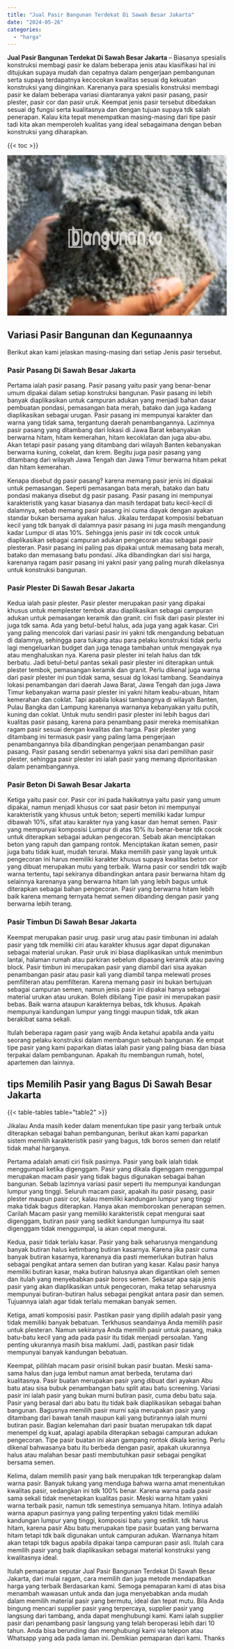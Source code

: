 ```yaml
---
title: "Jual Pasir Bangunan Terdekat Di Sawah Besar Jakarta"
date: "2024-05-26"
categories: 
  - "harga"
---
```


**Jual Pasir Bangunan Terdekat Di Sawah Besar Jakarta** – Biasanya spesialis konstruksi membagi pasir ke dalam beberapa jenis atau klasifikasi hal ini ditujukan supaya mudah dan cepatnya dalam pengerjaan pembangunan serta supaya terdapatnya kecocokan kwalitas sesuai dg kekuatan konstruksi yang diinginkan. Karenanya para spesialis konstruksi membagi pasir ke dalam beberapa variasi diantaranya yakni pasir pasang, pasir plester, pasir cor dan pasir uruk. Keempat jenis pasir tersebut dibedakan sesuai dg fungsi serta kualitasnya dan dengan tujuan supaya tdk salah penerapan. Kalau kita tepat menempatkan masing-masing dari tipe pasir tadi kita akan memperoleh kualitas yang ideal sebagaimana dengan beban konstruksi yang diharapkan.

{{< toc >}}

![Jual Pasir Bangunan Terdekat Di Sawah Besar Jakarta](/images/jual-pasir-bangunan-74.png)

## Variasi Pasir Bangunan dan Kegunaannya

Berikut akan kami jelaskan masing-masing dari setiap Jenis pasir tersebut.

### Pasir Pasang Di Sawah Besar Jakarta

Pertama ialah pasir pasang. Pasir pasang yaitu pasir yang benar-benar umum dipakai dalam setiap konstruksi bangunan. Pasir pasang ini lebih banyak diaplikasikan untuk campuran adukan yang menjadi bahan dasar pembuatan pondasi, pemasangan bata merah, batako dan juga kadang diaplikasikan sebagai urugan. Pasir pasang ini mempunyai karakter dan warna yang tidak sama, tergantung daerah penambangannya. Lazimnya pasir pasang yang ditambang dari lokasi di Jawa Barat kebanyakan berwarna hitam, hitam kemerahan, hitam kecoklatan dan juga abu-abu. Akan tetapi pasir pasang yang ditambang dari wilayah Banten kebanyakan berwarna kuning, cokelat, dan krem. Begitu juga pasir pasang yang ditambang dari wilayah Jawa Tengah dan Jawa Timur berwarna hitam pekat dan hitam kemerahan.

Kenapa disebut dg pasir pasang? karena memang pasir jenis ini dipakai untuk pemasangan. Seperti pemasangan bata merah, batako dan batu pondasi makanya disebut dg pasir pasang. Pasir pasang ini mempunyai karakteristik yang kasar biasanya dan masih terdapat batu kecil-kecil di dalamnya, sebab memang pasir pasang ini cuma diayak dengan ayakan standar bukan bersama ayakan halus. Jikalau terdapat komposisi bebatuan kecil yang tdk banyak di dalamnya pasir pasang ini juga masih mengandung kadar Lumpur di atas 10%. Sehingga jenis pasir ini tdk cocok untuk diaplikasikan sebagai campuran adukan pengecoran atau sebagai pasir plesteran. Pasir pasang ini paling pas dipakai untuk memasang bata merah, batako dan memasang batu pondasi. Jika dibandingkan dari sisi harga, karenanya ragam pasir pasang ini yakni pasir yang paling murah dikelasnya untuk konstruksi bangunan.

### Pasir Plester Di Sawah Besar Jakarta

Kedua ialah pasir plester. Pasir plester merupakan pasir yang dipakai khusus untuk memplester tembok atau diaplikasikan sebagai campuran adukan untuk pemasangan keramik dan granit. ciri fisik dari pasir plester ini juga tdk sama. Ada yang betul-betul halus, ada juga yang agak kasar. Ciri yang paling mencolok dari variasi pasir ini yakni tdk mengandung bebatuan di dalamnya, sehingga para tukang atau para pelaku konstruksi tidak perlu lagi mengeluarkan budget dan juga tenaga tambahan untuk mengayak nya atau menghaluskan nya. Karena pasir plester ini telah halus dan tdk berbatu. Jadi betul-betul pantas sekali pasir plester ini diterapkan untuk plester tembok, pemasangan keramik dan granit. Perlu dikenal juga warna dari pasir plester ini pun tidak sama, sesuai dg lokasi tambang. Seandainya lokasi penambangan dari daerah Jawa Barat, Jawa Tengah dan juga Jawa Timur kebanyakan warna pasir plester ini yakni hitam keabu-abuan, hitam kemerahan dan coklat. Tapi apabila lokasi tambangnya di wilayah Banten, Pulau Bangka dan Lampung karenanya warnanya kebanyakan yaitu putih, kuning dan coklat. Untuk mutu sendiri pasir plester ini lebih bagus dari kualitas pasir pasang, karena para penambang pasir mereka memisahkan ragam pasir sesuai dengan kwalitas dan harga. Pasir plester yang ditambang ini termasuk pasir yang paling lama pengerjaan penambangannya bila dibandingkan pengerjaan penambangan pasir pasang. Pasir pasang sendiri sebenarnya yakni sisa dari pemilihan pasir plester, sehingga pasir plester ini ialah pasir yang memang diprioritaskan dalam penambangannya.

### Pasir Beton Di Sawah Besar Jakarta

Ketiga yaitu pasir cor. Pasir cor ini pada hakikatnya yaitu pasir yang umum dipakai, namun menjadi khusus cor saat pasir beton ini mempunyai karakteristik yang khusus untuk beton; seperti memiliki kadar lumpur dibawah 10%, sifat atau karakter nya yang kasar dan hemat semen. Pasir yang mempunyai komposisi Lumpur di atas 10% itu benar-benar tdk cocok untuk diterapkan sebagai adukan pengecoran. Sebab akan menciptakan beton yang rapuh dan gampang rontok. Menciptakan ikatan semen, pasir juga batu tidak kuat, mudah terurai. Maka memilih pasir yang layak untuk pengecoran ini harus memiliki karakter khusus supaya kwalitas beton cor yang dibuat merupakan mutu yang terbaik. Warna pasir cor sendiri tdk wajib warna tertentu, tapi sekiranya dibandingkan antara pasir berwarna hitam dg selainnya karenanya yang berwarna hitam lah yang lebih bagus untuk diterapkan sebagai bahan pengecoran. Pasir yang berwarna hitam lebih baik karena memang ternyata hemat semen dibanding dengan pasir yang berwarna lebih terang.

### Pasir Timbun Di Sawah Besar Jakarta

Keempat merupakan pasir urug. pasir urug atau pasir timbunan ini adalah pasir yang tdk memiliki ciri atau karakter khusus agar dapat digunakan sebagai material urukan. Pasir uruk ini biasa diaplikasikan untuk menimbun lantai, halaman rumah atau parkiran sebelum dipasang keramik atau paving block. Pasir timbun ini merupakan pasir yang diambil dari sisa ayakan penambangan pasir atau pasir kali yang diambil tanpa melewati proses pemfilteran atau pemfilteran. Karena memang pasir ini bukan bertujuan sebagai campuran semen, namun jenis pasir ini dipakai hanya sebagai material urukan atau urukan. Boleh dibilang Tipe pasir ini merupakan pasir bebas. Baik warna ataupun karakternya bebas, tdk khusus. Apakah mempunyai kandungan lumpur yang tinggi maupun tidak, tdk akan berakibat sama sekali.

Itulah beberapa ragam pasir yang wajib Anda ketahui apabila anda yaitu seorang pelaku konstruksi dalam membangun sebuah bangunan. Ke empat tipe pasir yang kami paparkan diatas ialah pasir yang paling biasa dan biasa terpakai dalam pembangunan. Apakah itu membangun rumah, hotel, apartemen dan lainnya.

## tips Memilih Pasir yang Bagus Di Sawah Besar Jakarta

{{< table-tables table="table2" >}}

Jikalau Anda masih keder dalam menentukan tipe pasir yang terbaik untuk diterapkan sebagai bahan pembangunan, berikut akan kami paparkan sistem memilih karakteristik pasir yang bagus, tdk boros semen dan relatif tidak mahal harganya.

Pertama adalah amati ciri fisik pasirnya. Pasir yang baik ialah tidak menggumpal ketika digenggam. Pasir yang dikala digenggam menggumpal merupakan macam pasir yang tidak bagus digunakan sebagai bahan bangunan. Sebab lazimnya variasi pasir seperti itu mempunyai kandungan lumpur yang tinggi. Seluruh macam pasir, apakah itu pasir pasang, pasir plester maupun pasir cor, kalau memiliki kandungan lumpur yang tinggi maka tidak bagus diterapkan. Hanya akan memboroskan penerapan semen. Carilah Macam pasir yang memiliki karakteristik cepat mengurai saat digenggam, butiran pasir yang sedikit kandungan lumpurnya itu saat digenggam tidak menggumpal, ia akan cepat mengurai.

Kedua, pasir tidak terlalu kasar. Pasir yang baik seharusnya mengandung banyak butiran halus ketimbang butiran kasarnya. Karena jika pasir cuma banyak butiran kasarnya, karenanya dia pasti memerlukan butiran halus sebagai pengikat antara semen dan butiran yang kasar. Kalau pasir hanya memiliki butiran kasar, maka butiran halusnya akan digantikan oleh semen dan itulah yang menyebabkan pasir boros semen. Sekasar apa saja jenis pasir yang akan diaplikasikan untuk pengecoran, maka tetap seharusnya mempunyai butiran-butiran halus sebagai pengikat antara pasir dan semen. Tujuannya ialah agar tidak terlalu memakan banyak semen.

Ketiga, amati komposisi pasir. Pastikan pasir yang dipilih adalah pasir yang tidak memiliki banyak bebatuan. Terkhusus seandainya Anda memilih pasir untuk plesteran. Namun sekiranya Anda memilih pasir untuk pasang, maka batu-batu kecil yang ada pada pasir itu tidak menjadi persoalan. Yang penting ukurannya masih bisa maklumi. Jadi, pastikan pasir tidak mempunyai banyak kandungan bebatuan.

Keempat, pilihlah macam pasir orisinil bukan pasir buatan. Meski sama-sama halus dan juga lembut namun amat berbeda, terutama dari kualitasnya. Pasir buatan merupakan pasir yang dibuat dari ayakan Abu batu atau sisa bubuk penambangan batu split atau batu screening. Variasi pasir ini ialah pasir yang bukan murni butiran pasir, cuma debu batu saja. Pasir yang berasal dari abu batu itu tidak baik diaplikasikan sebagai bahan bangunan. Bagusnya memilih pasir murni saja merupakan pasir yang ditambang dari bawah tanah maupun kali yang butirannya ialah murni butiran pasir. Bagian kelemahan dari pasir buatan merupakan tdk dapat menempel dg kuat, apalagi apabila diterapkan sebagai campuran adukan pengecoran. Tipe pasir buatan ini akan gampang rontok dikala kering. Perlu dikenal bahwasanya batu itu berbeda dengan pasir, apakah ukurannya halus atau malahan besar pasti membutuhkan pasir sebagai pengikat bersama semen.

Kelima, dalam memilih pasir yang baik merupakan tdk terperangkap dalam warna pasir. Banyak tukang yang menduga bahwa warna amat menentukan kwalitas pasir, sedangkan ini tdk 100% benar. Karena warna pada pasir sama sekali tidak menetapkan kualitas pasir. Meski warna hitam yakni warna terbaik pasir, namun tdk semestinya semuanya hitam. Intinya adalah warna apapun pasirnya yang paling terpenting yakni tidak memiliki kandungan lumpur yang tinggi, komposisi batu yang sedikit. tdk harus hitam, karena pasir Abu batu merupakan tipe pasir buatan yang berwarna hitam tetapi tdk baik digunakan untuk campuran adukan. Warnanya hitam akan tetapi tdk bagus apabila dipakai tanpa campuran pasir asli. Itulah cara memilih pasir yang baik diaplikasikan sebagai material konstruksi yang kwalitasnya ideal.

Itulah pemaparan seputar Jual Pasir Bangunan Terdekat Di Sawah Besar Jakarta, dari mulai ragam, cara memilih dan juga metode mendapatkan harga yang terbaik Berdasarkan kami. Semoga pemaparan kami di atas bisa menambah wawasan untuk anda dan juga menyebabkan anda mudah dalam memilih material pasir yang bermutu, ideal dan tepat mutu. Bila Anda bingung mencari supplier pasir yang terpercaya, supplier pasir yang langsung dari tambang, anda dapat menghubungi kami. Kami ialah supplier pasir dari penambang pasir langsung yang telah beroperasi lebih dari 10 tahun. Anda bisa berunding dan menghubungi kami via telepon atau Whatsapp yang ada pada laman ini. Demikian pemaparan dari kami. Thanks
